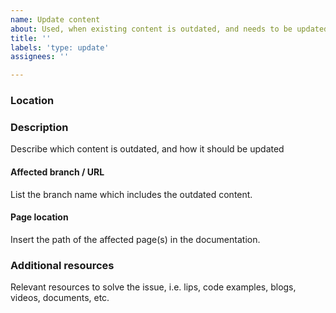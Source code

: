 ```yaml
---
name: Update content
about: Used, when existing content is outdated, and needs to be updated.
title: ''
labels: 'type: update'
assignees: ''

---
```


### Location

### Description
Describe which content is outdated, and how it should be updated

#### Affected branch / URL
List the branch name which includes the outdated content.

#### Page location
Insert the path of the affected page(s) in the documentation.

### Additional resources
Relevant resources to solve the issue, i.e. lips, code examples, blogs, videos, documents, etc.
